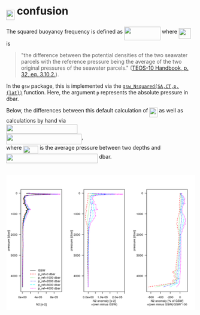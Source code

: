 # <img src="/tex/4c87ee198ded31321f89b44a38a0ad5a.svg?invert_in_darkmode&sanitize=true" align=middle width=21.552516149999988pt height=26.76175259999998pt/> confusion

The squared buoyancy frequency is defined as <img src="/tex/bd2177a908f1cd4fc2ab2dd25029bfff.svg?invert_in_darkmode&sanitize=true" align=middle width=96.71016959999999pt height=35.76220559999998pt/> where <img src="/tex/3f5d596c61b4bf3d7b4fe363ddd43d6d.svg?invert_in_darkmode&sanitize=true" align=middle width=32.28892919999999pt height=27.6567522pt/> is 
> "the difference between the potential densities of the two seawater parcels with the reference pressure being the average of the two original pressures of the seawater parcels." ([TEOS-10 Handbook, p. 32, eq. 3.10.2.](http://www.teos-10.org/pubs/TEOS-10_Manual.pdf)).

In the `gsw` package, this is implemented via the [`gsw_Nsquared(SA,CT,p,{lat})`](http://www.teos-10.org/pubs/gsw/html/gsw_Nsquared.html) function. Here, the argument `p` represents the absolute pressure in dbar.

Below, the differences between this default calculation of <img src="/tex/4c87ee198ded31321f89b44a38a0ad5a.svg?invert_in_darkmode&sanitize=true" align=middle width=21.552516149999988pt height=26.76175259999998pt/> as well as calculations by hand via  
<img src="/tex/23b83c12a18bbd188b918ace0f62f775.svg?invert_in_darkmode&sanitize=true" align=middle width=190.47030254999999pt height=24.65753399999998pt/>  
<img src="/tex/0730cb95f7253f610e13686db8847038.svg?invert_in_darkmode&sanitize=true" align=middle width=201.38358899999997pt height=27.6567522pt/>,  
where <img src="/tex/7ed3103a1e05c3ecd552a24db69222e2.svg?invert_in_darkmode&sanitize=true" align=middle width=40.43809109999999pt height=20.09134050000002pt/> is the average pressure between two depths and <img src="/tex/94500c9bc37dbd222043219a34cb0175.svg?invert_in_darkmode&sanitize=true" align=middle width=244.0912221pt height=24.65753399999998pt/> dbar.

<br>
<img align="left" width="2000" src="_bookdown_files/bookdown_files/figure-html/n2_plot-1.png">

